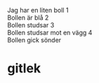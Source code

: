 Jag har en liten boll 1</br>
Bollen är blå 2 </br>
Bollen studsar 3 </br>
Bollen studsar mot en vägg 4 </br>
Bollen gick sönder </br>
# gitlek
